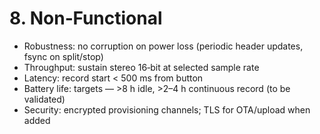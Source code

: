 # 8. Non‑Functional

- Robustness: no corruption on power loss (periodic header updates, fsync on split/stop)
- Throughput: sustain stereo 16‑bit at selected sample rate
- Latency: record start < 500 ms from button
- Battery life: targets — >8 h idle, >2–4 h continuous record (to be validated)
- Security: encrypted provisioning channels; TLS for OTA/upload when added
